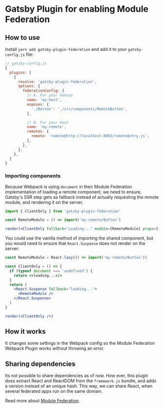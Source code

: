 # Gatsby Plugin for enabling Module Federation

## How to use

Install `yarn add gatsby-plugin-federation` and add it to your `gatsby-config.js` file:

```js
// gatsby-config.js
{
  plugins: [
    {
      resolve: 'gatsby-plugin-federation',
      options: {
        federationConfig: {
          // A. For your Remote
          name: 'my-host',
          exposes: {
            './Button': './src/components/RemoteButton',
          },

          // B. For your Host
          name: 'my-remote',
          remotes: {
            remote: 'remote@http://localhost:8002/remoteEntry.js',
          },
        },
      },
    },
  ]
}
```

### Importing components

Because Webpack is using `document` in their Module Federation implementation of loading a remote component, we need to ensure, Gatsby's SSR step gets as fallback instead of actually requesting the remote module, and rendering it on the server.

```jsx
import { ClientOnly } from 'gatsby-plugin-federation'

const RemoteModule = () => import('my-remote/Button')

render(<ClientOnly fallback="Loading..." module={RemoteModule} props={{}} />)
```

You could use the vanilla method of importing the shared component, but you would need to ensure that `React.Suspense` does not render on the server:

```jsx
const RemoteModule = React.lazy(() => import('my-remote/Button'))

const ClientOnly = () => {
  if (typeof document === 'undefined') {
    return <>loading...</>
  }
  return (
    <React.Suspense fallback="loading...">
      <RemoteModule />
    </React.Suspense>
  )
}

render(<ClientOnly />)
```

## How it works

It changes some settings in the Webpack config so the Module Federation Webpack Plugin works without throwing an error.

## Sharing dependencies

Its not possible to share dependencies as of now. How ever, this plugin does extract React and ReactDOM from the `framework.js` bundle, and adds a version instead of an unique hash. This way, we can share React, when several federated apps run on the same domain.

Read more about [Module Federation](https://webpack.js.org/concepts/module-federation/).
